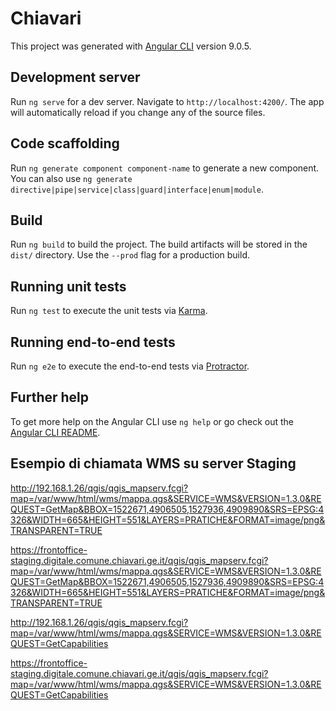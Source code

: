 # Chiavari

This project was generated with [Angular CLI](https://github.com/angular/angular-cli) version 9.0.5.

## Development server

Run `ng serve` for a dev server. Navigate to `http://localhost:4200/`. The app will automatically reload if you change any of the source files.

## Code scaffolding

Run `ng generate component component-name` to generate a new component. You can also use `ng generate directive|pipe|service|class|guard|interface|enum|module`.

## Build

Run `ng build` to build the project. The build artifacts will be stored in the `dist/` directory. Use the `--prod` flag for a production build.

## Running unit tests

Run `ng test` to execute the unit tests via [Karma](https://karma-runner.github.io).

## Running end-to-end tests

Run `ng e2e` to execute the end-to-end tests via [Protractor](http://www.protractortest.org/).

## Further help

To get more help on the Angular CLI use `ng help` or go check out the [Angular CLI README](https://github.com/angular/angular-cli/blob/master/README.md).


## Esempio di chiamata WMS su server Staging

http://192.168.1.26/qgis/qgis_mapserv.fcgi?map=/var/www/html/wms/mappa.qgs&SERVICE=WMS&VERSION=1.3.0&REQUEST=GetMap&BBOX=1522671,4906505,1527936,4909890&SRS=EPSG:4326&WIDTH=665&HEIGHT=551&LAYERS=PRATICHE&FORMAT=image/png&TRANSPARENT=TRUE

https://frontoffice-staging.digitale.comune.chiavari.ge.it/qgis/qgis_mapserv.fcgi?map=/var/www/html/wms/mappa.qgs&SERVICE=WMS&VERSION=1.3.0&REQUEST=GetMap&BBOX=1522671,4906505,1527936,4909890&SRS=EPSG:4326&WIDTH=665&HEIGHT=551&LAYERS=PRATICHE&FORMAT=image/png&TRANSPARENT=TRUE

http://192.168.1.26/qgis/qgis_mapserv.fcgi?map=/var/www/html/wms/mappa.qgs&SERVICE=WMS&VERSION=1.3.0&REQUEST=GetCapabilities

https://frontoffice-staging.digitale.comune.chiavari.ge.it/qgis/qgis_mapserv.fcgi?map=/var/www/html/wms/mappa.qgs&SERVICE=WMS&VERSION=1.3.0&REQUEST=GetCapabilities